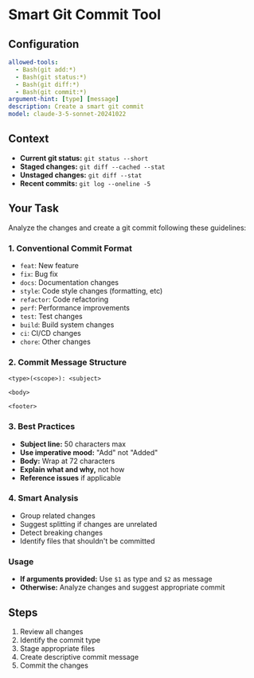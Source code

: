 # Smart Git Commit Tool

## Configuration

```yaml
allowed-tools: 
  - Bash(git add:*)
  - Bash(git status:*)
  - Bash(git diff:*)
  - Bash(git commit:*)
argument-hint: [type] [message]
description: Create a smart git commit
model: claude-3-5-sonnet-20241022
```

## Context

- **Current git status:** `git status --short`
- **Staged changes:** `git diff --cached --stat`
- **Unstaged changes:** `git diff --stat`
- **Recent commits:** `git log --oneline -5`

## Your Task

Analyze the changes and create a git commit following these guidelines:

### 1. Conventional Commit Format

- `feat`: New feature
- `fix`: Bug fix
- `docs`: Documentation changes
- `style`: Code style changes (formatting, etc)
- `refactor`: Code refactoring
- `perf`: Performance improvements
- `test`: Test changes
- `build`: Build system changes
- `ci`: CI/CD changes
- `chore`: Other changes

### 2. Commit Message Structure

```
<type>(<scope>): <subject>

<body>

<footer>
```

### 3. Best Practices

- **Subject line:** 50 characters max
- **Use imperative mood:** "Add" not "Added"
- **Body:** Wrap at 72 characters
- **Explain what and why,** not how
- **Reference issues** if applicable

### 4. Smart Analysis

- Group related changes
- Suggest splitting if changes are unrelated
- Detect breaking changes
- Identify files that shouldn't be committed

### Usage

- **If arguments provided:** Use `$1` as type and `$2` as message
- **Otherwise:** Analyze changes and suggest appropriate commit

## Steps

1. Review all changes
2. Identify the commit type
3. Stage appropriate files
4. Create descriptive commit message
5. Commit the changes
